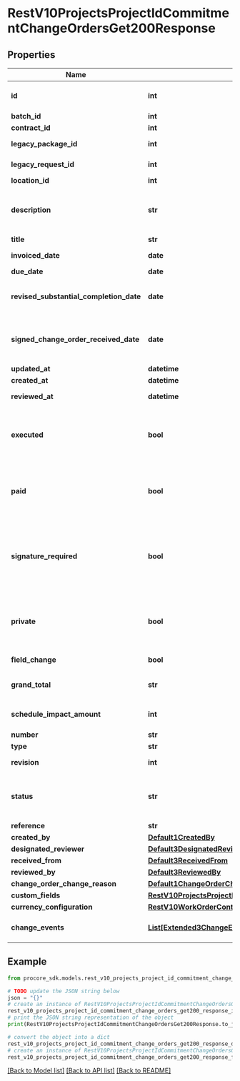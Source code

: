 # RestV10ProjectsProjectIdCommitmentChangeOrdersGet200Response


## Properties

Name | Type | Description | Notes
------------ | ------------- | ------------- | -------------
**id** | **int** | Commitment Change Order ID | [optional] 
**batch_id** | **int** | Batch ID | [optional] 
**contract_id** | **int** | Contract ID | [optional] 
**legacy_package_id** | **int** | Legacy Package ID | [optional] 
**legacy_request_id** | **int** | Legacy Request ID | [optional] 
**location_id** | **int** | Location ID | [optional] 
**description** | **str** | Description of the Commitment Change Order | [optional] 
**title** | **str** | Title | [optional] 
**invoiced_date** | **date** | Invoiced date | [optional] 
**due_date** | **date** | Due date | [optional] 
**revised_substantial_completion_date** | **date** | Revised substantial completion date | [optional] 
**signed_change_order_received_date** | **date** | Signed change order received date | [optional] 
**updated_at** | **datetime** |  | [optional] 
**created_at** | **datetime** | Created at | [optional] 
**reviewed_at** | **datetime** | Approved date | [optional] 
**executed** | **bool** | Whether or not the Commitment Change Order is executed | [optional] 
**paid** | **bool** | Whether or not the Commitment Change Order is paid | [optional] 
**signature_required** | **bool** | Whether or not a signature is required on the Commitment Change Order | [optional] 
**private** | **bool** | Only show this Contract to Admins and specific Accessors | [optional] 
**field_change** | **bool** | Field change | [optional] 
**grand_total** | **str** | Total including markup | [optional] 
**schedule_impact_amount** | **int** | Schedule impact in days | [optional] 
**number** | **str** | Number | [optional] 
**type** | **str** | Type | [optional] 
**revision** | **int** | Revision number | [optional] 
**status** | **str** | The status of the Commitment Change Order | [optional] 
**reference** | **str** | Reference | [optional] 
**created_by** | [**Default1CreatedBy**](Default1CreatedBy.md) |  | [optional] 
**designated_reviewer** | [**Default3DesignatedReviewer**](Default3DesignatedReviewer.md) |  | [optional] 
**received_from** | [**Default3ReceivedFrom**](Default3ReceivedFrom.md) |  | [optional] 
**reviewed_by** | [**Default3ReviewedBy**](Default3ReviewedBy.md) |  | [optional] 
**change_order_change_reason** | [**Default1ChangeOrderChangeReason**](Default1ChangeOrderChangeReason.md) |  | [optional] 
**custom_fields** | [**RestV10ProjectsProjectIdVisitorLogsGet200ResponseInnerCustomFields**](RestV10ProjectsProjectIdVisitorLogsGet200ResponseInnerCustomFields.md) |  | [optional] 
**currency_configuration** | [**RestV10WorkOrderContractsGet200ResponseInnerCurrencyConfiguration**](RestV10WorkOrderContractsGet200ResponseInnerCurrencyConfiguration.md) |  | [optional] 
**change_events** | [**List[Extended3ChangeEventsInner]**](Extended3ChangeEventsInner.md) | Change Events linked | [optional] 

## Example

```python
from procore_sdk.models.rest_v10_projects_project_id_commitment_change_orders_get200_response import RestV10ProjectsProjectIdCommitmentChangeOrdersGet200Response

# TODO update the JSON string below
json = "{}"
# create an instance of RestV10ProjectsProjectIdCommitmentChangeOrdersGet200Response from a JSON string
rest_v10_projects_project_id_commitment_change_orders_get200_response_instance = RestV10ProjectsProjectIdCommitmentChangeOrdersGet200Response.from_json(json)
# print the JSON string representation of the object
print(RestV10ProjectsProjectIdCommitmentChangeOrdersGet200Response.to_json())

# convert the object into a dict
rest_v10_projects_project_id_commitment_change_orders_get200_response_dict = rest_v10_projects_project_id_commitment_change_orders_get200_response_instance.to_dict()
# create an instance of RestV10ProjectsProjectIdCommitmentChangeOrdersGet200Response from a dict
rest_v10_projects_project_id_commitment_change_orders_get200_response_from_dict = RestV10ProjectsProjectIdCommitmentChangeOrdersGet200Response.from_dict(rest_v10_projects_project_id_commitment_change_orders_get200_response_dict)
```
[[Back to Model list]](../README.md#documentation-for-models) [[Back to API list]](../README.md#documentation-for-api-endpoints) [[Back to README]](../README.md)


